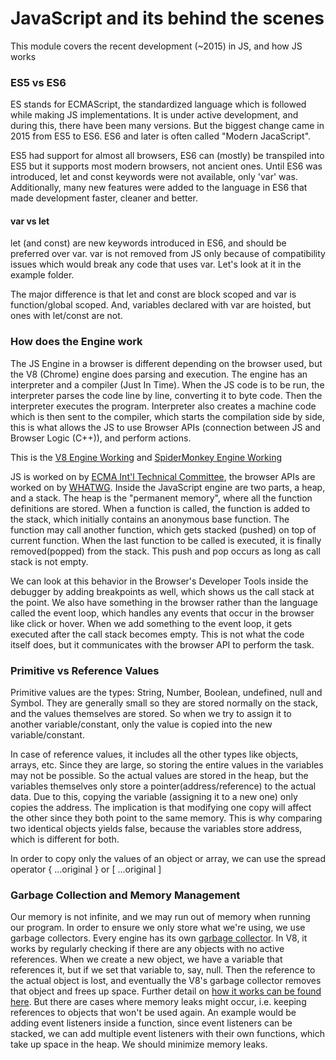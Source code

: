 # JavaScript and its behind the scenes

This module covers the recent development (~2015) in JS, and how JS works

### ES5 vs ES6

ES stands for ECMAScript, the standardized language which is followed while making JS implementations. It is under active development, and during this, there have been many versions. But the biggest change came in 2015 from ES5 to ES6. ES6 and later is often called "Modern JacaScript".

ES5 had support for almost all browsers, ES6 can (mostly) be transpiled into ES5 but it supports most modern browsers, not ancient ones. Until ES6 was introduced, let and const keywords were not available, only 'var' was. Additionally, many new features were added to the language in ES6 that made development faster, cleaner and better.

#### var vs let

let (and const) are new keywords introduced in ES6, and should be preferred over var. var is not removed from JS only because of compatibility issues which would break any code that uses var. Let's look at it in the example folder.

The major difference is that let and const are block scoped and var is function/global scoped. And, variables declared with var are hoisted, but ones with let/const are not.

### How does the Engine work

The JS Engine in a browser is different depending on the browser used, but the V8 (Chrome) engine does parsing and execution. The engine has an interpreter and a compiler (Just In Time). When the JS code is to be run, the interpreter parses the code line by line, converting it to byte code. Then the interpreter executes the program. Interpreter also creates a machine code which is then sent to the compiler, which starts the compilation side by side, this is what allows the JS to use Browser APIs (connection between JS and Browser Logic (C++)), and perform actions.

This is the [V8 Engine Working](https://hackernoon.com/javascript-v8-engine-explained-3f940148d4ef) and [SpiderMonkey Engine Working](https://firefox-source-docs.mozilla.org/js/index.html)

JS is worked on by [ECMA Int'l Technical Committee](https://tc39.es/), the browser APIs are worked on by [WHATWG](https://whatwg.org/). Inside the JavaScript engine are two parts, a heap, and a stack. The heap is the "permanent memory", where all the function definitions are stored. When a function is called, the function is added to the stack, which initially contains an anonymous base function. The function may call another function, which gets stacked (pushed) on top of current function. When the last function to be called is executed, it is finally removed(popped) from the stack. This push and pop occurs as long as call stack is not empty.

We can look at this behavior in the Browser's Developer Tools inside the debugger by adding breakpoints as well, which shows us the call stack at the point. We also have something in the browser rather than the language called the event loop, which handles any events that occur in the browser like click or hover. When we add something to the event loop, it gets executed after the call stack becomes empty. This is not what the code itself does, but it communicates with the browser API to perform the task.

### Primitive vs Reference Values

Primitive values are the types: String, Number, Boolean, undefined, null and Symbol. They are generally small so they are stored normally on the stack, and the values themselves are stored. So when we try to assign it to another variable/constant, only the value is copied into the new variable/constant.

In case of reference values, it includes all the other types like objects, arrays, etc. Since they are large, so storing the entire values in the variables may not be possible. So the actual values are stored in the heap, but the variables themselves only store a pointer(address/reference) to the actual data. Due to this, copying the variable (assigning it to a new one) only copies the address. The implication is that modifying one copy will affect the other since they both point to the same memory. This is why comparing two identical objects yields false, because the variables store address, which is different for both.

In order to copy only the values of an object or array, we can use the spread operator { ...original } or [ ...original ]

### Garbage Collection and Memory Management

Our memory is not infinite, and we may run out of memory when running our program. In order to ensure we only store what we're using, we use garbage collectors. Every engine has its own [garbage collector](https://developer.mozilla.org/en-US/docs/Web/JavaScript/Guide/Memory_management). In V8, it works by regularly checking if there are any objects with no active references. When we create a new object, we have a variable that references it, but if we set that variable to, say, null. Then the reference to the actual object is lost, and eventually the V8's garbage collector removes that object and frees up space. Further detail on [how it works can be found here](https://v8.dev/blog/free-garbage-collection). But there are cases where memory leaks might occur, i.e. keeping references to objects that won't be used again. An example would be adding event listeners inside a function, since event listeners can be stacked, we can add multiple event listeners with their own functions, which take up space in the heap. We should minimize memory leaks.
